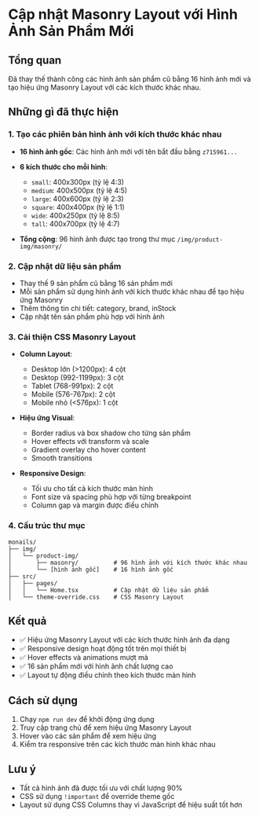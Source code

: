 # Cập nhật Masonry Layout với Hình Ảnh Sản Phẩm Mới

## Tổng quan
Đã thay thế thành công các hình ảnh sản phẩm cũ bằng 16 hình ảnh mới và tạo hiệu ứng Masonry Layout với các kích thước khác nhau.

## Những gì đã thực hiện

### 1. Tạo các phiên bản hình ảnh với kích thước khác nhau
- **16 hình ảnh gốc**: Các hình ảnh mới với tên bắt đầu bằng `z715961...`
- **6 kích thước cho mỗi hình**:
  - `small`: 400x300px (tỷ lệ 4:3)
  - `medium`: 400x500px (tỷ lệ 4:5) 
  - `large`: 400x600px (tỷ lệ 2:3)
  - `square`: 400x400px (tỷ lệ 1:1)
  - `wide`: 400x250px (tỷ lệ 8:5)
  - `tall`: 400x700px (tỷ lệ 4:7)

- **Tổng cộng**: 96 hình ảnh được tạo trong thư mục `/img/product-img/masonry/`

### 2. Cập nhật dữ liệu sản phẩm
- Thay thế 9 sản phẩm cũ bằng 16 sản phẩm mới
- Mỗi sản phẩm sử dụng hình ảnh với kích thước khác nhau để tạo hiệu ứng Masonry
- Thêm thông tin chi tiết: category, brand, inStock
- Cập nhật tên sản phẩm phù hợp với hình ảnh

### 3. Cải thiện CSS Masonry Layout
- **Column Layout**: 
  - Desktop lớn (>1200px): 4 cột
  - Desktop (992-1199px): 3 cột  
  - Tablet (768-991px): 2 cột
  - Mobile (576-767px): 2 cột
  - Mobile nhỏ (<576px): 1 cột

- **Hiệu ứng Visual**:
  - Border radius và box shadow cho từng sản phẩm
  - Hover effects với transform và scale
  - Gradient overlay cho hover content
  - Smooth transitions

- **Responsive Design**:
  - Tối ưu cho tất cả kích thước màn hình
  - Font size và spacing phù hợp với từng breakpoint
  - Column gap và margin được điều chỉnh

### 4. Cấu trúc thư mục
```
monails/
├── img/
│   └── product-img/
│       ├── masonry/          # 96 hình ảnh với kích thước khác nhau
│       └── [hình ảnh gốc]    # 16 hình ảnh gốc
├── src/
│   ├── pages/
│   │   └── Home.tsx          # Cập nhật dữ liệu sản phẩm
│   └── theme-override.css    # CSS Masonry Layout
```

## Kết quả
- ✅ Hiệu ứng Masonry Layout với các kích thước hình ảnh đa dạng
- ✅ Responsive design hoạt động tốt trên mọi thiết bị
- ✅ Hover effects và animations mượt mà
- ✅ 16 sản phẩm mới với hình ảnh chất lượng cao
- ✅ Layout tự động điều chỉnh theo kích thước màn hình

## Cách sử dụng
1. Chạy `npm run dev` để khởi động ứng dụng
2. Truy cập trang chủ để xem hiệu ứng Masonry Layout
3. Hover vào các sản phẩm để xem hiệu ứng
4. Kiểm tra responsive trên các kích thước màn hình khác nhau

## Lưu ý
- Tất cả hình ảnh đã được tối ưu với chất lượng 90%
- CSS sử dụng `!important` để override theme gốc
- Layout sử dụng CSS Columns thay vì JavaScript để hiệu suất tốt hơn
